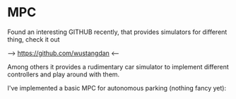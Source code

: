 # MPC

Found an interesting GITHUB recently, that provides simulators for different thing, check it out  

--> https://github.com/wustangdan <--

Among others it provides a rudimentary car simulator to implement different controllers and play around with them. 

I've implemented a basic MPC for autonomous parking (nothing fancy yet):


